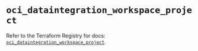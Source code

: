 # `oci_dataintegration_workspace_project`

Refer to the Terraform Registry for docs: [`oci_dataintegration_workspace_project`](https://registry.terraform.io/providers/oracle/oci/7.19.0/docs/resources/dataintegration_workspace_project).
